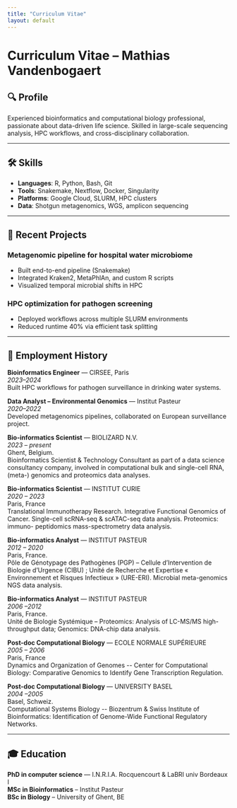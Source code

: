 ```yaml
---
title: "Curriculum Vitae"
layout: default
---
```


# Curriculum Vitae – Mathias Vandenbogaert 

## 🔍 Profile

Experienced bioinformatics and computational biology professional, passionate about data-driven life science. Skilled in large-scale sequencing analysis, HPC workflows, and cross-disciplinary collaboration.

---

## 🛠 Skills

- **Languages**: R, Python, Bash, Git
- **Tools**: Snakemake, Nextflow, Docker, Singularity
- **Platforms**: Google Cloud, SLURM, HPC clusters
- **Data**: Shotgun metagenomics, WGS, amplicon sequencing

---

## 🧪 Recent Projects

### Metagenomic pipeline for hospital water microbiome
- Built end-to-end pipeline (Snakemake)
- Integrated Kraken2, MetaPhlAn, and custom R scripts
- Visualized temporal microbial shifts in HPC

### HPC optimization for pathogen screening
- Deployed workflows across multiple SLURM environments
- Reduced runtime 40% via efficient task splitting

---

## 👥 Employment History

**Bioinformatics Engineer** — CIRSEE, Paris  
*2023–2024*  
Built HPC workflows for pathogen surveillance in drinking water systems.

**Data Analyst – Environmental Genomics** — Institut Pasteur  
*2020–2022*  
Developed metagenomics pipelines, collaborated on European surveillance project.

**Bio-informatics Scientist** — BIOLIZARD N.V.  
*2023 – present*  
Ghent, Belgium.  
Bioinformatics Scientist & Technology Consultant as part of a data science
consultancy company, involved in computational bulk and single-cell RNA,
(meta-) genomics and proteomics data analyses.

**Bio-informatics Scientist** — INSTITUT CURIE  
*2020 – 2023*  
Paris, France  
Translational Immunotherapy Research. Integrative Functional Genomics of
Cancer. Single-cell scRNA-seq & scATAC-seq data analysis. Proteomics: immuno-
peptidomics mass-spectrometry data analysis.

**Bio-informatics Analyst** — INSTITUT PASTEUR  
*2012 – 2020*  
Paris, France.  
Pôle de Génotypage des Pathogènes (PGP) – Cellule d’Intervention de Biologie
d’Urgence (CIBU) ; Unité de Recherche et Expertise « Environnement et Risques
Infectieux » (URE-ERI). Microbial meta-genomics NGS data analysis.

**Bio-informatics Analyst** — INSTITUT PASTEUR  
*2006 –2012*  
Paris, France.  
Unité de Biologie Systémique – Proteomics: Analysis of LC-MS/MS high-
throughput data; Genomics: DNA-chip data analysis.

**Post-doc Computational Biology** — ECOLE NORMALE SUPÉRIEURE  
*2005 – 2006*  
Paris, France  
Dynamics and Organization of Genomes -- Center for Computational Biology:
Comparative Genomics to Identify Gene Transcription Regulation.

**Post-doc Computational Biology** — UNIVERSITY BASEL  
*2004 –2005*  
Basel, Schweiz.  
Computational Systems Biology -- Biozentrum & Swiss Institute of
Bioinformatics: Identification of Genome-Wide Functional Regulatory Networks.

---

## 🎓 Education

**PhD in computer science** — I.N.R.I.A. Rocquencourt & LaBRI univ Bordeaux I  
**MSc in Bioinformatics** – Institut Pasteur  
**BSc in Biology** – University of Ghent, BE
